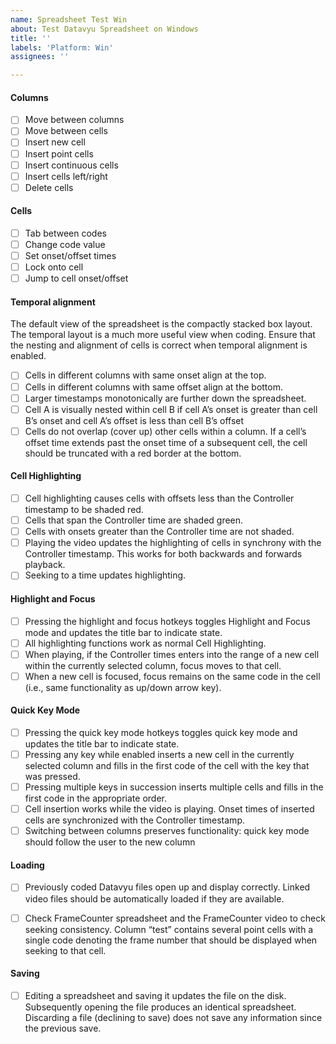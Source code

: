 ```yaml
---
name: Spreadsheet Test Win
about: Test Datavyu Spreadsheet on Windows
title: ''
labels: 'Platform: Win'
assignees: ''

---
```


#### Columns

- [ ] Move between columns
- [ ] Move between cells
- [ ] Insert new cell
- [ ] Insert point cells
- [ ] Insert continuous cells
- [ ] Insert cells left/right
- [ ] Delete cells

#### Cells

- [ ] Tab between codes
- [ ] Change code value
- [ ] Set onset/offset times
- [ ] Lock onto cell
- [ ] Jump to cell onset/offset

#### Temporal alignment
The default view of the spreadsheet is the compactly stacked box layout. The temporal layout is a much more useful view when coding. Ensure that the nesting and alignment of cells is correct when temporal alignment is enabled.

- [ ] Cells in different columns with same onset align at the top.
- [ ] Cells in different columns with same offset align at the bottom.
- [ ] Larger timestamps monotonically are further down the spreadsheet.
- [ ] Cell A is visually nested within cell B if cell A’s onset is greater than cell B’s onset and cell A’s offset is less than cell B’s offset
- [ ] Cells do not overlap (cover up) other cells within a column. If a cell’s offset time extends past the onset time of a subsequent cell, the cell should be truncated with a red border at the bottom.

#### Cell Highlighting
- [ ] Cell highlighting causes cells with offsets less than the Controller timestamp to be shaded red.
- [ ] Cells that span the Controller time are shaded green.
- [ ] Cells with onsets greater than the Controller time are not shaded.
- [ ] Playing the video updates the highlighting of cells in synchrony with the Controller timestamp. This works for both backwards and forwards playback.
- [ ] Seeking to a time updates highlighting.

#### Highlight and Focus
- [ ] Pressing the highlight and focus hotkeys toggles Highlight and Focus mode and updates the title bar to indicate state.
- [ ] All highlighting functions work as normal Cell Highlighting.
- [ ] When playing, if the Controller times enters into the range of a new cell within the currently selected column, focus moves to that cell.
- [ ] When a new cell is focused, focus remains on the same code in the cell (i.e., same functionality as up/down arrow key).

#### Quick Key Mode
- [ ] Pressing the quick key mode hotkeys toggles quick key mode and updates the title bar to indicate state.
- [ ] Pressing any key while enabled inserts a new cell in the currently selected column and fills in the first code of the cell with the key that was pressed.
- [ ] Pressing multiple keys in succession inserts multiple cells and fills in the first code in the appropriate order.
- [ ] Cell insertion works while the video is playing. Onset times of inserted cells are synchronized with the Controller timestamp.
- [ ] Switching between columns preserves functionality: quick key mode should follow the user to the new column

#### Loading
- [ ] Previously coded Datavyu files open up and display correctly. Linked video files should be automatically loaded if they are available.

- [ ] Check FrameCounter spreadsheet and the FrameCounter video to check seeking consistency. Column “test” contains several point cells with a single code denoting the frame number that should be displayed when seeking to that cell.

#### Saving
- [ ] Editing a spreadsheet and saving it updates the file on the disk. Subsequently opening the file produces an identical spreadsheet. Discarding a file (declining to save) does not save any information since the previous save.
